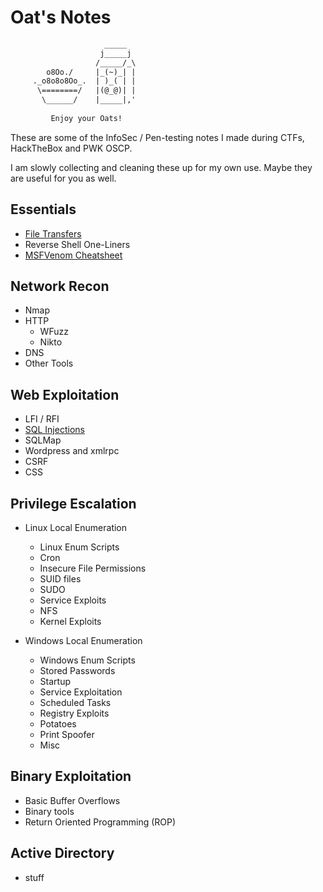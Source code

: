 # Oat's Notes

```default
                     _____           
                    j_____j          
                   /_____/_\         
        o8Oo./     |_(~)_| |         
     ._o8o8o8Oo_.  | )_( | |         
      \========/   |(@_@)| |         
       \______/    |_____|,'     
                                     
         Enjoy your Oats!            
```

These are some of the InfoSec / Pen-testing notes I made during CTFs, HackTheBox and PWK OSCP.

I am slowly collecting and cleaning these up for my own use. Maybe they are useful for you as well.

## Essentials

- [File Transfers](./file_transfers.md)
- Reverse Shell One-Liners
- [MSFVenom Cheatsheet](./msfvenom_cheatsheet.md)

## Network Recon
- Nmap
- HTTP
    - WFuzz
    - Nikto
- DNS
- Other Tools

## Web Exploitation
- LFI / RFI
- [SQL Injections](./web_exploitation/sql_injection.md)
- SQLMap
- Wordpress and xmlrpc
- CSRF
- CSS

## Privilege Escalation
- Linux Local Enumeration
  - Linux Enum Scripts
  - Cron
  - Insecure File Permissions
  - SUID files
  - SUDO
  - Service Exploits
  - NFS
  - Kernel Exploits

- Windows Local Enumeration
  - Windows Enum Scripts
  - Stored Passwords
  - Startup
  - Service Exploitation
  - Scheduled Tasks
  - Registry Exploits
  - Potatoes
  - Print Spoofer
  - Misc

## Binary Exploitation

- Basic Buffer Overflows
- Binary tools
- Return Oriented Programming (ROP)


## Active Directory

- stuff
